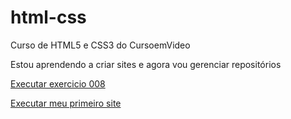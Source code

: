 # html-css
 Curso de HTML5 e CSS3 do CursoemVideo

 Estou aprendendo a criar sites e agora vou gerenciar repositórios
 
<a href="https://nicolasgimenezz.github.io/html-css/exercicios/ex008/"> Executar exercicio 008</a>

<a href="https://nicolasgimenezz.github.io/html-css/desafios/gorila"> Executar meu primeiro site</a>